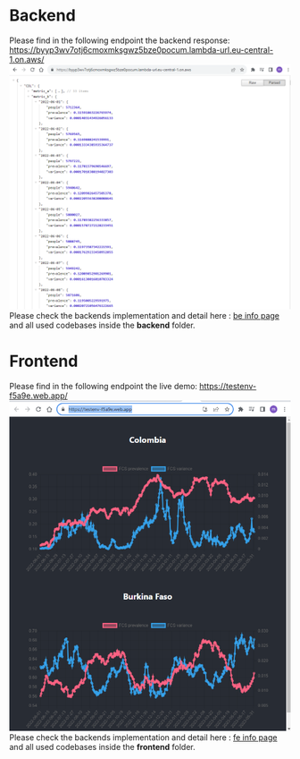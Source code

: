 
# Backend
Please find in the following endpoint the backend response: https://byyp3wv7otj6cmoxmksgwz5bze0pocum.lambda-url.eu-central-1.on.aws/
![Backend snapshot](be.png)
Please check the backends implementation and detail here : [be info page](backend/README.md) and all used codebases inside the **backend** folder. 

# Frontend
Please find in the following endpoint the live demo: https://testenv-f5a9e.web.app/
![Frontend snapshot](fe.png)
Please check the backends implementation and detail here : [fe info page](frontend/README.md) and all used codebases inside the **frontend** folder. 
